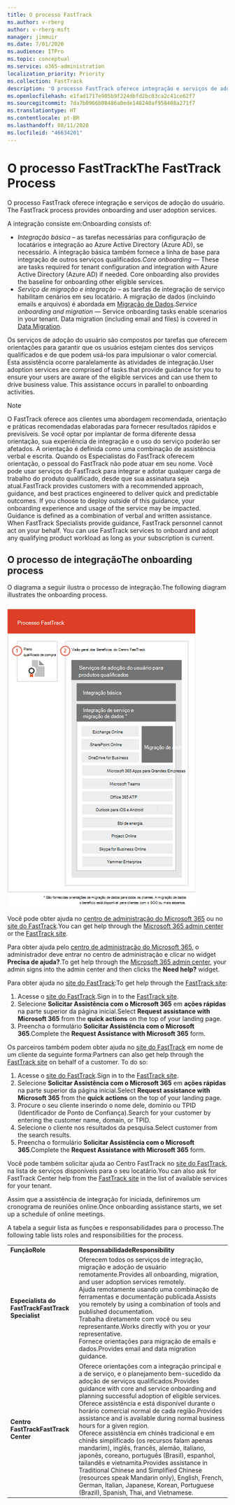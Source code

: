```yaml
---
title: O processo FastTrack
ms.author: v-rberg
author: v-rberg-msft
manager: jimmuir
ms.date: 7/01/2020
ms.audience: ITPro
ms.topic: conceptual
ms.service: o365-administration
localization_priority: Priority
ms.collection: FastTrack
description: 'O processo FastTrack oferece integração e serviços de adoção do usuário. '
ms.openlocfilehash: e1fad1717e905b9f224dbfd2bc03ca2c41ce62f7
ms.sourcegitcommit: 7da7b0966b08486a0ede148240af958408a271f7
ms.translationtype: HT
ms.contentlocale: pt-BR
ms.lasthandoff: 08/11/2020
ms.locfileid: "46634201"
---
```

# <a name="the-fasttrack-process"></a><span data-ttu-id="1d828-103">O processo FastTrack</span><span class="sxs-lookup"><span data-stu-id="1d828-103">The FastTrack Process</span></span>

<span data-ttu-id="1d828-104">O processo FastTrack oferece integração e serviços de adoção do usuário. </span><span class="sxs-lookup"><span data-stu-id="1d828-104">The FastTrack process provides onboarding and user adoption services.</span></span> 
  
<span data-ttu-id="1d828-105">A integração consiste em:</span><span class="sxs-lookup"><span data-stu-id="1d828-105">Onboarding consists of:</span></span>
  
- <span data-ttu-id="1d828-p101">*Integração básica* – as tarefas necessárias para configuração de locatários e integração ao Azure Active Directory (Azure AD), se necessário. A integração básica também fornece a linha de base para integração de outros serviços qualificados.</span><span class="sxs-lookup"><span data-stu-id="1d828-p101">*Core onboarding* — These are tasks required for tenant configuration and integration with Azure Active Directory (Azure AD) if needed. Core onboarding also provides the baseline for onboarding other eligible services.</span></span> 
- <span data-ttu-id="1d828-p102">*Serviço de migração e integração* – as tarefas de integração de serviço habilitam cenários em seu locatário. A migração de dados (incluindo emails e arquivos) é abordada em [Migração de Dados](O365-data-migration.md).</span><span class="sxs-lookup"><span data-stu-id="1d828-p102">*Service onboarding and migration* — Service onboarding tasks enable scenarios in your tenant. Data migration (including email and files) is covered in [Data Migration](O365-data-migration.md).</span></span> 
    
<span data-ttu-id="1d828-p103">Os serviços de adoção do usuário são compostos por tarefas que oferecem orientações para garantir que os usuários estejam cientes dos serviços qualificados e de que podem usá-los para impulsionar o valor comercial. Esta assistência ocorre paralelamente às atividades de integração.</span><span class="sxs-lookup"><span data-stu-id="1d828-p103">User adoption services are comprised of tasks that provide guidance for you to ensure your users are aware of the eligible services and can use them to drive business value. This assistance occurs in parallel to onboarding activities.</span></span>
  
> [!NOTE]
> <span data-ttu-id="1d828-p104">O FastTrack oferece aos clientes uma abordagem recomendada, orientação e práticas recomendadas elaboradas para fornecer resultados rápidos e previsíveis. Se você optar por implantar de forma diferente dessa orientação, sua experiência de integração e o uso do serviço poderão ser afetados. A orientação é definida como uma combinação de assistência verbal e escrita. Quando os Especialistas do FastTrack oferecem orientação, o pessoal do FastTrack não pode atuar em seu nome. Você pode usar serviços do FastTrack para integrar e adotar qualquer carga de trabalho do produto qualificado, desde que sua assinatura seja atual.</span><span class="sxs-lookup"><span data-stu-id="1d828-p104">FastTrack provides customers with a recommended approach, guidance, and best practices engineered to deliver quick and predictable outcomes. If you choose to deploy outside of this guidance, your onboarding experience and usage of the service may be impacted. Guidance is defined as a combination of verbal and written assistance. When FastTrack Specialists provide guidance, FastTrack personnel cannot act on your behalf. You can use FastTrack services to onboard and adopt any qualifying product workload as long as your subscription is current.</span></span> 
  
## <a name="the-onboarding-process"></a><span data-ttu-id="1d828-117">O processo de integração</span><span class="sxs-lookup"><span data-stu-id="1d828-117">The onboarding process</span></span>

<span data-ttu-id="1d828-118">O diagrama a seguir ilustra o processo de integração.</span><span class="sxs-lookup"><span data-stu-id="1d828-118">The following diagram illustrates the onboarding process.</span></span>
  
![Linha do tempo para uso do benefício de Integração](media/o365-onboarding-timeline-m365-apps.png)
  
<span data-ttu-id="1d828-120">Você pode obter ajuda no [centro de administração do Microsoft 365](https://go.microsoft.com/fwlink/?linkid=2032704) ou no [site do FastTrack](https://go.microsoft.com/fwlink/?linkid=780698).</span><span class="sxs-lookup"><span data-stu-id="1d828-120">You can get help through the [Microsoft 365 admin center](https://go.microsoft.com/fwlink/?linkid=2032704) or the [FastTrack site](https://go.microsoft.com/fwlink/?linkid=780698).</span></span> 

<span data-ttu-id="1d828-121">Para obter ajuda pelo [centro de administração do Microsoft 365](https://go.microsoft.com/fwlink/?linkid=2032704), o administrador deve entrar no centro de administração e clicar no widget **Precisa de ajuda?**.</span><span class="sxs-lookup"><span data-stu-id="1d828-121">To get help through the [Microsoft 365 admin center](https://go.microsoft.com/fwlink/?linkid=2032704), your admin signs into the admin center and then clicks the **Need help?** widget.</span></span> 

<span data-ttu-id="1d828-122">Para obter ajuda no [site do FastTrack](https://go.microsoft.com/fwlink/?linkid=780698):</span><span class="sxs-lookup"><span data-stu-id="1d828-122">To get help through the [FastTrack site](https://go.microsoft.com/fwlink/?linkid=780698):</span></span> 
1.    <span data-ttu-id="1d828-123">Acesse o [site do FastTrack](https://go.microsoft.com/fwlink/?linkid=780698).</span><span class="sxs-lookup"><span data-stu-id="1d828-123">Sign in to the [FastTrack site](https://go.microsoft.com/fwlink/?linkid=780698).</span></span> 
2.    <span data-ttu-id="1d828-124">Selecione **Solicitar Assistência com o Microsoft 365** em **ações rápidas** na parte superior da página inicial.</span><span class="sxs-lookup"><span data-stu-id="1d828-124">Select **Request assistance with Microsoft 365** from the **quick actions** on the top of your landing page.</span></span>
3.    <span data-ttu-id="1d828-125">Preencha o formulário **Solicitar Assistência com o Microsoft 365**.</span><span class="sxs-lookup"><span data-stu-id="1d828-125">Complete the **Request Assistance with Microsoft 365** form.</span></span>
  
<span data-ttu-id="1d828-p105">Os parceiros também podem obter ajuda no [site do FastTrack](https://go.microsoft.com/fwlink/?linkid=780698) em nome de um cliente da seguinte forma:</span><span class="sxs-lookup"><span data-stu-id="1d828-p105">Partners can also get help through the [FastTrack site](https://go.microsoft.com/fwlink/?linkid=780698) on behalf of a customer. To do so:</span></span>
1.    <span data-ttu-id="1d828-128">Acesse o [site do FastTrack](https://go.microsoft.com/fwlink/?linkid=780698).</span><span class="sxs-lookup"><span data-stu-id="1d828-128">Sign in to the [FastTrack site](https://go.microsoft.com/fwlink/?linkid=780698).</span></span> 
2.    <span data-ttu-id="1d828-129">Selecione **Solicitar Assistência com o Microsoft 365** em **ações rápidas** na parte superior da página inicial.</span><span class="sxs-lookup"><span data-stu-id="1d828-129">Select **Request assistance with Microsoft 365** from the **quick actions** on the top of your landing page.</span></span>
3.    <span data-ttu-id="1d828-130">Procure o seu cliente inserindo o nome dele, domínio ou TPID (Identificador de Ponto de Confiança).</span><span class="sxs-lookup"><span data-stu-id="1d828-130">Search for your customer by entering the customer name, domain, or TPID.</span></span>
4.    <span data-ttu-id="1d828-131">Selecione o cliente nos resultados da pesquisa.</span><span class="sxs-lookup"><span data-stu-id="1d828-131">Select customer from the search results.</span></span>
5.    <span data-ttu-id="1d828-132">Preencha o formulário **Solicitar Assistência com o Microsoft 365**.</span><span class="sxs-lookup"><span data-stu-id="1d828-132">Complete the **Request Assistance with Microsoft 365** form.</span></span>
  
 <span data-ttu-id="1d828-133">Você pode também solicitar ajuda ao Centro FastTrack no [site do FastTrack](https://go.microsoft.com/fwlink/?linkid=780698), na lista de serviços disponíveis para o seu locatário.</span><span class="sxs-lookup"><span data-stu-id="1d828-133">You can also ask for FastTrack Center help from the [FastTrack site](https://go.microsoft.com/fwlink/?linkid=780698) in the list of available services for your tenant.</span></span> 
    
 <span data-ttu-id="1d828-134">Assim que a assistência de integração for iniciada, definiremos um cronograma de reuniões online.</span><span class="sxs-lookup"><span data-stu-id="1d828-134">Once onboarding assistance starts, we set up a schedule of online meetings.</span></span>

<span data-ttu-id="1d828-135">A tabela a seguir lista as funções e responsabilidades para o processo.</span><span class="sxs-lookup"><span data-stu-id="1d828-135">The following table lists roles and responsibilities for the process.</span></span>
    
|||
|:-----|:-----|
|<span data-ttu-id="1d828-136">**Função**</span><span class="sxs-lookup"><span data-stu-id="1d828-136">**Role**</span></span> <br/> |<span data-ttu-id="1d828-137">**Responsabilidade**</span><span class="sxs-lookup"><span data-stu-id="1d828-137">**Responsibility**</span></span> <br/> |
|<span data-ttu-id="1d828-138">**Especialista do FastTrack**</span><span class="sxs-lookup"><span data-stu-id="1d828-138">**FastTrack Specialist**</span></span> <br/> |<span data-ttu-id="1d828-139">Oferecem todos os serviços de integração, migração e adoção de usuário remotamente.</span><span class="sxs-lookup"><span data-stu-id="1d828-139">Provides all onboarding, migration, and user adoption services remotely.</span></span>  <br/> <span data-ttu-id="1d828-140">Ajuda remotamente usando uma combinação de ferramentas e documentação publicada.</span><span class="sxs-lookup"><span data-stu-id="1d828-140">Assists you remotely by using a combination of tools and published documentation.</span></span> <br/> <span data-ttu-id="1d828-141">Trabalha diretamente com você ou seu representante.</span><span class="sxs-lookup"><span data-stu-id="1d828-141">Works directly with you or your representative.</span></span> <br/> <span data-ttu-id="1d828-142">Fornece orientações para migração de emails e dados.</span><span class="sxs-lookup"><span data-stu-id="1d828-142">Provides email and data migration guidance.</span></span>|
|<span data-ttu-id="1d828-143">**Centro FastTrack**</span><span class="sxs-lookup"><span data-stu-id="1d828-143">**FastTrack Center**</span></span>  <br/> |<span data-ttu-id="1d828-144">Oferece orientações com a integração principal e a de serviço, e o planejamento bem-sucedido da adoção de serviços qualificados.</span><span class="sxs-lookup"><span data-stu-id="1d828-144">Provides guidance with core and service onboarding and planning successful adoption of eligible services.</span></span>  <br/> <span data-ttu-id="1d828-145">Oferece assistência e está disponível durante o horário comercial normal de cada região.</span><span class="sxs-lookup"><span data-stu-id="1d828-145">Provides assistance and is available during normal business hours for a given region.</span></span> <br/> <span data-ttu-id="1d828-146">Oferece assistência em chinês tradicional e em chinês simplificado (os recursos falam apenas mandarim), inglês, francês, alemão, italiano, japonês, coreano, português (Brasil), espanhol, tailandês e vietnamita.</span><span class="sxs-lookup"><span data-stu-id="1d828-146">Provides assistance in Traditional Chinese and Simplified Chinese (resources speak Mandarin only), English, French, German, Italian, Japanese, Korean, Portuguese (Brazil), Spanish, Thai, and Vietnamese.</span></span>|
